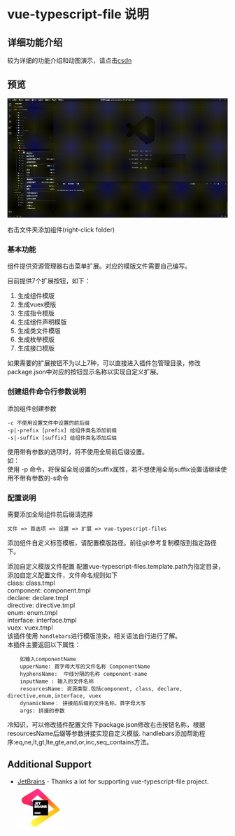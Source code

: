 # vue-typescript-file 说明

## 详细功能介绍  

较为详细的功能介绍和动图演示，请点击[csdn](https://blog.csdn.net/zz56138/article/details/102828867 "csdn详细说明")  

## 预览  

![image](/images/create-component.gif)  

右击文件夹添加组件(right-click folder)  

### 基本功能

组件提供资源管理器右击菜单扩展。对应的模版文件需要自己编写。  

目前提供7个扩展按钮，如下：

1. 生成组件模版
2. 生成vuex模版
3. 生成指令模版
4. 生成组件声明模版
5. 生成类文件模版
6. 生成枚举模版
7. 生成接口模版

如果需要的扩展按钮不为以上7种，可以直接进入插件包管理目录，修改package.json中对应的按钮显示名称以实现自定义扩展。

### 创建组件命令行参数说明

添加组件创建参数

```options
-c 不使用设置文件中设置的前后缀
-p|-prefix [prefix] 给组件类名添加前缀
-s|-suffix [suffix] 给组件类名添加后缀
```

使用带有参数的选项时，将不使用全局前后缀设置。  
如：  
    使用 -p 命令，将保留全局设置的suffix属性，若不想使用全局suffix设置请继续使用不带有参数的-s命令  

### 配置说明

需要添加全局组件前后缀请选择  

```extends
文件 => 首选项 => 设置 => 扩展 => vue-typescript-files
```

添加组件自定义标签模板，请配置模版路径。前往git参考复制模版到指定路径下。 

添加自定义模版文件配置
配置vue-typescript-files.template.path为指定目录，添加自定义配置文件，文件命名规则如下  
class: class.tmpl    
component: component.tmpl  
declare: declare.tmpl  
directive: directive.tmpl  
enum: enum.tmpl  
interface: interface.tmpl  
vuex: vuex.tmpl  
该插件使用 ```handlebars```进行模版渲染，相关语法自行进行了解。  
本插件主要返回以下属性： 
```
    如输入componentName
    upperName: 首字母大写的文件名称 ComponentName
    hyphensName:  中线分隔的名称 component-name
    inputName : 输入的文件名称 
    resourcesName: 资源类型.包括component, class, declare, directive,enum,interface, vuex
    dynamicName： 拼接前后缀的文件名称，首字母大写
    args: 拼接的参数
```
冷知识，可以修改插件配置文件下package.json修改右击按钮名称，根据resourcesName后缀等参数拼接实现自定义模版.
handlebars添加帮助程序:eq,ne,lt,gt,lte,gte,and,or,inc,seq_contains方法。




## Additional Support
* [JetBrains](https://www.jetbrains.com/?from=vue-typescript-file) - Thanks a lot for supporting vue-typescript-file project.
  ![image](/images/JetBrains.png)  
